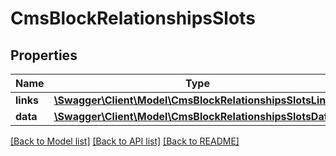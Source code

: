 # CmsBlockRelationshipsSlots

## Properties
Name | Type | Description | Notes
------------ | ------------- | ------------- | -------------
**links** | [**\Swagger\Client\Model\CmsBlockRelationshipsSlotsLinks**](CmsBlockRelationshipsSlotsLinks.md) |  | [optional] 
**data** | [**\Swagger\Client\Model\CmsBlockRelationshipsSlotsData[]**](CmsBlockRelationshipsSlotsData.md) |  | [optional] 

[[Back to Model list]](../../README.md#documentation-for-models) [[Back to API list]](../../README.md#documentation-for-api-endpoints) [[Back to README]](../../README.md)

